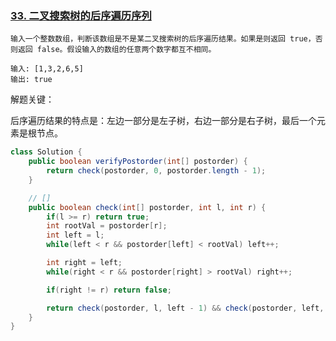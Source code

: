 ### [33. 二叉搜索树的后序遍历序列](https://leetcode.cn/problems/er-cha-sou-suo-shu-de-hou-xu-bian-li-xu-lie-lcof/)

```
输入一个整数数组，判断该数组是不是某二叉搜索树的后序遍历结果。如果是则返回 true，否则返回 false。假设输入的数组的任意两个数字都互不相同。

输入: [1,3,2,6,5]
输出: true
```

解题关键：

后序遍历结果的特点是：左边一部分是左子树，右边一部分是右子树，最后一个元素是根节点。



```java
class Solution {
    public boolean verifyPostorder(int[] postorder) {
        return check(postorder, 0, postorder.length - 1);
    }

    // []
    public boolean check(int[] postorder, int l, int r) {
        if(l >= r) return true;
        int rootVal = postorder[r];
        int left = l;
        while(left < r && postorder[left] < rootVal) left++;

        int right = left;
        while(right < r && postorder[right] > rootVal) right++;

        if(right != r) return false;

        return check(postorder, l, left - 1) && check(postorder, left, right - 1);
    }
}
```


